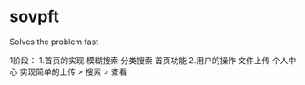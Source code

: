 # sovpft
Solves the problem fast

1阶段：
    1.首页的实现
          模糊搜索
          分类搜索
          首页功能
    2.用户的操作
          文件上传
          个人中心
实现简单的上传 > 搜索 > 查看
